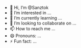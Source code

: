 - 👋 Hi, I’m @Sanztok
- 👀 I’m interested in ...
- 🌱 I’m currently learning ...
- 💞️ I’m looking to collaborate on ...
- 📫 How to reach me ...
- 😄 Pronouns: ...
- ⚡ Fun fact: ...

<!---
Sanztok/Sanztok is a ✨ special ✨ repository because its `README.md` (this file) appears on your GitHub profile.
You can click the Preview link to take a look at your changes.
--->
